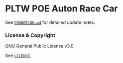# PLTW POE Auton Race Car

See [`CHANGELOG.md`](CHANGELOG.md) for detailed update notes.

### License & Copyright
GNU General Public License v3.0

See [`LICENSE`](LICENSE).
